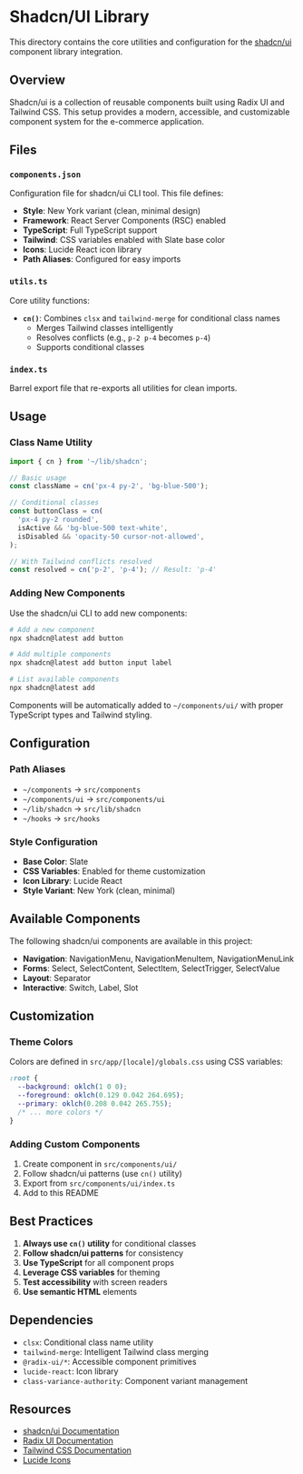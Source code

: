 # Shadcn/UI Library

This directory contains the core utilities and configuration for the [shadcn/ui](https://ui.shadcn.com/) component library integration.

## Overview

Shadcn/ui is a collection of reusable components built using Radix UI and Tailwind CSS. This setup provides a modern, accessible, and customizable component system for the e-commerce application.

## Files

### `components.json`

Configuration file for shadcn/ui CLI tool. This file defines:

- **Style**: New York variant (clean, minimal design)
- **Framework**: React Server Components (RSC) enabled
- **TypeScript**: Full TypeScript support
- **Tailwind**: CSS variables enabled with Slate base color
- **Icons**: Lucide React icon library
- **Path Aliases**: Configured for easy imports

### `utils.ts`

Core utility functions:

- **`cn()`**: Combines `clsx` and `tailwind-merge` for conditional class names
  - Merges Tailwind classes intelligently
  - Resolves conflicts (e.g., `p-2 p-4` becomes `p-4`)
  - Supports conditional classes

### `index.ts`

Barrel export file that re-exports all utilities for clean imports.

## Usage

### Class Name Utility

```typescript
import { cn } from '~/lib/shadcn';

// Basic usage
const className = cn('px-4 py-2', 'bg-blue-500');

// Conditional classes
const buttonClass = cn(
  'px-4 py-2 rounded',
  isActive && 'bg-blue-500 text-white',
  isDisabled && 'opacity-50 cursor-not-allowed',
);

// With Tailwind conflicts resolved
const resolved = cn('p-2', 'p-4'); // Result: 'p-4'
```

### Adding New Components

Use the shadcn/ui CLI to add new components:

```bash
# Add a new component
npx shadcn@latest add button

# Add multiple components
npx shadcn@latest add button input label

# List available components
npx shadcn@latest add
```

Components will be automatically added to `~/components/ui/` with proper TypeScript types and Tailwind styling.

## Configuration

### Path Aliases

- `~/components` → `src/components`
- `~/components/ui` → `src/components/ui`
- `~/lib/shadcn` → `src/lib/shadcn`
- `~/hooks` → `src/hooks`

### Style Configuration

- **Base Color**: Slate
- **CSS Variables**: Enabled for theme customization
- **Icon Library**: Lucide React
- **Style Variant**: New York (clean, minimal)

## Available Components

The following shadcn/ui components are available in this project:

- **Navigation**: NavigationMenu, NavigationMenuItem, NavigationMenuLink
- **Forms**: Select, SelectContent, SelectItem, SelectTrigger, SelectValue
- **Layout**: Separator
- **Interactive**: Switch, Label, Slot

## Customization

### Theme Colors

Colors are defined in `src/app/[locale]/globals.css` using CSS variables:

```css
:root {
  --background: oklch(1 0 0);
  --foreground: oklch(0.129 0.042 264.695);
  --primary: oklch(0.208 0.042 265.755);
  /* ... more colors */
}
```

### Adding Custom Components

1. Create component in `src/components/ui/`
2. Follow shadcn/ui patterns (use `cn()` utility)
3. Export from `src/components/ui/index.ts`
4. Add to this README

## Best Practices

1. **Always use `cn()` utility** for conditional classes
2. **Follow shadcn/ui patterns** for consistency
3. **Use TypeScript** for all component props
4. **Leverage CSS variables** for theming
5. **Test accessibility** with screen readers
6. **Use semantic HTML** elements

## Dependencies

- `clsx`: Conditional class name utility
- `tailwind-merge`: Intelligent Tailwind class merging
- `@radix-ui/*`: Accessible component primitives
- `lucide-react`: Icon library
- `class-variance-authority`: Component variant management

## Resources

- [shadcn/ui Documentation](https://ui.shadcn.com/)
- [Radix UI Documentation](https://www.radix-ui.com/)
- [Tailwind CSS Documentation](https://tailwindcss.com/)
- [Lucide Icons](https://lucide.dev/)

